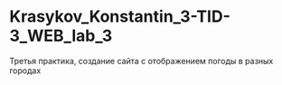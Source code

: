 # Krasykov_Konstantin_3-TID-3_WEB_lab_3
Третья практика, создание сайта с отображением погоды в разных городах
